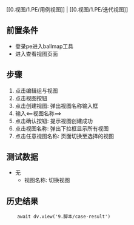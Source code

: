 [[0.视图/1.PE/用例视图]] | [[0.视图/1.PE/迭代视图]]

## 前置条件

- 登录pe进入ballmap工具
- 进入查看视图页面

## 步骤

1. 点击编辑组与视图
2. 点击视图按钮
3. 点击创建视图: 弹出视图名称输入框
4. 输入<==视图名称==>
5. 点击确认按钮: 提示视图创建成功
6. 点击视图名称: 弹出下拉框显示所有视图
7. 点击任意视图名称: 页面切换至选择的视图

## 测试数据

- 无
	- 视图名称: 切换视图

## 历史结果

```dataviewjs
    await dv.view('9.脚本/case-result')
```
